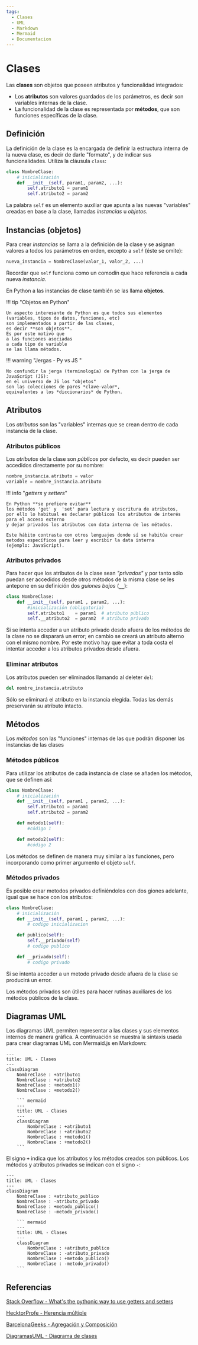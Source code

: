 ```yaml
---
tags:
  - Clases
  - UML
  - Markdown
  - Mermaid
  - Documentacion
---
```



# Clases 



Las **clases** son objetos que poseen atributos y funcionalidad
integrados:

- Los **atributos** son valores guardados de los parámetros, es decir son variables internas de la clase.
- La funcionalidad de la clase es representada por **métodos**, que son funciones específicas de la clase. 


## Definición

<!-- 
Las clases se definen así: 
-->

La definición de la clase es la encargada de definir la estructura interna de la nueva clase,
es decir de darle "formato",
y de indicar sus funcionalidades.
Utiliza la cláusula `class`:

```python title="Clases - Definición "
class NombreClase:
    # inicialización
	def __init__(self, param1, param2, ...):
		self.atributo1 = param1		
		self.atributo2 = param2
```

La palabra `self` es un elemento auxiliar
que apunta a las nuevas "variables" creadas en base a la clase,
llamadas *instancias* u *objetos*.



## Instancias (objetos)

Para crear *instancias* 
se llama a la definición de la clase 
y se asignan valores a todos los parámetros en orden,
 excepto a `self` (éste se omite):

```python title="Clases - Instancia"
nueva_instancia = NombreClase(valor_1, valor_2, ...)
```
Recordar que `self` funciona como un comodín
que hace referencia a cada nueva *instancia*.


En Python a las instancias de clase también se las llama **objetos**.

!!! tip "Objetos en Python"

    Un aspecto interesante de Python es que todos sus elementos 
    (variables, tipos de datos, funciones, etc) 
    son implementados a partir de las clases, 
    es decir **son objetos**.
    Es por este motivo que 
    a las funciones asociadas 
    a cada tipo de variable
    se las llama métodos.


!!! warning "Jergas - Py vs JS "

    No confundir la jerga (terminología) de Python con la jerga de JavaScript (JS):
    en el universo de JS los "objetos"
    son las colecciones de pares *clave-valor*, 
    equivalentes a los *diccionarios* de Python.



## Atributos

Los *atributos* son las "variables" internas que se crean dentro de cada instancia de la clase.

### Atributos públicos

Los *atributos* de la clase son *públicos* por defecto, es decir pueden ser accedidos directamente por su nombre:

```python
nombre_instancia.atributo = valor
variable = nombre_instancia.atributo
```

!!! info "*getters* y *setters*"

    En Python **se prefiere evitar** 
    los métodos 'get' y  'set' para lectura y escritura de atributos,
    por ello lo habitual es declarar públicos los atributos de interés para el acceso externo 
    y dejar privados los atributos con data interna de los métodos. 

    Este hábito contrasta con otros lenguajes donde sí se habitúa crear metodos específicos para leer y escribir la data interna
    (ejemplo: JavaScript).


### Atributos privados

Para hacer que los atributos de la clase sean *"privados"* 
y por tanto sólo puedan ser accedidos desde otros métodos de la misma clase
se les antepone en su definición dos *guiones bajos* (**`__`**):

```python title="Clases - atributos privados"
class NombreClase:
	def __init__(self, param1 , param2, ...):	
        #inicialización (obligatoria)
		self.atributo1    = param1	# atributo público		
		self.__atributo2  = param2	# atributo privado
```

Si se intenta acceder a un atributo privado desde afuera de los métodos de la clase no se disparará un error; 
en cambio se creará un atributo alterno con el mismo nombre. 
Por este motivo hay que evitar a toda costa el intentar acceder a los atributos privados desde afuera. 


### Eliminar atributos

Los atributos pueden ser eliminados llamando al deleter 
`del`:

```python
del nombre_instancia.atributo
```

Sólo se eliminará el atributo en la instancia elegida.
Todas las demás preservarán su atributo intacto.


## Métodos

Los *métodos* son las "funciones" internas de las que podrán disponer las instancias de las clases

### Métodos públicos

Para utilizar los atributos 
de cada instancia de clase 
se añaden los métodos, 
que se definen así:

```python title="Clases - Definición (con métodos)"
class NombreClase:
    # inicialización
	def __init__(self, param1 , param2, ...):	
		self.atributo1 = param1		
		self.atributo2 = param2

	def metodo1(self):
		#código 1

	def metodo2(self):
		#código 2
```

Los métodos se definen de manera muy similar a las funciones,
pero incorporando como primer argumento el objeto `self`.


### Métodos privados

Es posible crear metodos privados definiéndolos con dos giones adelante, igual que se hace con los atributos:

```python title="Clases - Métodos privados"
class NombreClase:
    # inicialización
	def __init__(self, param1 , param2, ...):	
        # codigo inicializacion

    def publico(self):
        self.__privado(self)
        # codigo publico

    def __privado(self):
        # codigo privado
```

Si se intenta acceder a un metodo privado desde afuera de la clase se producirá un error. 

Los métodos privados son útiles para hacer rutinas auxiliares de los métodos públicos de la clase.




## Diagramas UML


Los diagramas UML permiten representar a las clases y sus elementos internos de manera gráfica.
A continuación se muestra la sintaxis usada para crear diagramas UML con Mermaid.js en Markdown:

<div class="grid cards" markdown>

```mermaid
---
title: UML - Clases
---
classDiagram
    NombreClase : +atributo1
    NombreClase : +atributo2
    NombreClase : +metodo1()
    NombreClase : +metodo2()
```

```
    ``` mermaid 
    ---
    title: UML - Clases
    ---
    classDiagram
        NombreClase : +atributo1
        NombreClase : +atributo2
        NombreClase : +metodo1()
        NombreClase : +metodo2()
    ```
```

</div>

El signo **`+`** indica que los atributos y los métodos creados son públicos. 
Los métodos y atributos privados se indican con el signo **`-`**:

<div class="grid cards" markdown>

```mermaid
---
title: UML - Clases
---
classDiagram
    NombreClase : +atributo_publico
    NombreClase : -atributo_privado
    NombreClase : +metodo_publico()
    NombreClase : -metodo_privado()
```


```
    ``` mermaid 
    ---
    title: UML - Clases
    ---
    classDiagram
        NombreClase : +atributo_publico
        NombreClase : -atributo_privado
        NombreClase : +metodo_publico()
        NombreClase : -metodo_privado()
    ```
```

</div>

## Referencias

[Stack Overflow - What's the pythonic way to use getters and setters](https://stackoverflow.com/questions/2627002/whats-the-pythonic-way-to-use-getters-and-setters)

[HecktorProfe - Herencia múltiple](https://docs.hektorprofe.net/python/herencia-en-la-poo/herencia-multiple/)

[BarcelonaGeeks - Agregación y Composición](https://barcelonageeks.com/python-oops-agregacion-y-composicion/)

[DiagramasUML - Diagrama de clases](https://diagramasuml.com/diagrama-de-clases/)